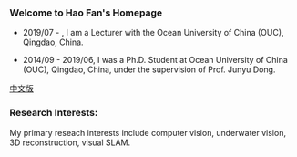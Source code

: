 ### Welcome to Hao Fan's Homepage

- 2019/07 - , I am a Lecturer with the Ocean University of China (OUC), Qingdao, China.

- 2014/09 - 2019/06, I was a Ph.D. Student at Ocean University of China (OUC), Qingdao, China, under the supervision of Prof. Junyu Dong.

<a href="/index.html"> 中文版 </a>

### Research Interests:

My primary reseach interests include computer vision, underwater vision, 3D reconstruction, visual SLAM.
